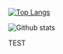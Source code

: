 
[![Top Langs](https://github-readme-stats.vercel.app/api/top-langs/?username=godric3&layout=compact)](https://github.com/anuraghazra/github-readme-stats)

![Github stats](https://github-readme-stats.vercel.app/api?username=godric3&count_private=true&include_all_commits=true)

TEST
